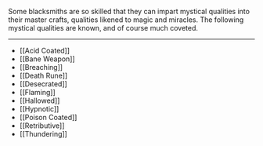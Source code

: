 Some blacksmiths are so skilled that they can impart mystical qualities into their master crafts, qualities likened to magic and miracles. The following mystical qualities are known, and of course much coveted.

---
- [[Acid Coated]]
- [[Bane Weapon]]
- [[Breaching]]
- [[Death Rune]]
- [[Desecrated]]
- [[Flaming]]
- [[Hallowed]]
- [[Hypnotic]]
- [[Poison Coated]]
- [[Retributive]]
- [[Thundering]]